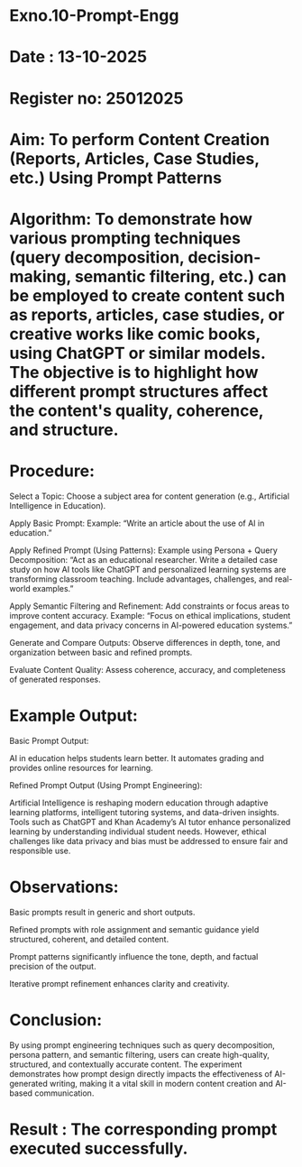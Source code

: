 # Exno.10-Prompt-Engg
# Date : 13-10-2025
# Register no: 25012025
# Aim: To perform Content Creation (Reports, Articles, Case Studies, etc.) Using Prompt Patterns

# Algorithm: To demonstrate how various prompting techniques (query decomposition, decision-making, semantic filtering, etc.) can be employed to create content such as reports, articles, case studies, or creative works like comic books, using ChatGPT or similar models. The objective is to highlight how different prompt structures affect the content's quality, coherence, and structure.

# Procedure:

Select a Topic: Choose a subject area for content generation (e.g., Artificial Intelligence in Education).

Apply Basic Prompt: Example: “Write an article about the use of AI in education.”

Apply Refined Prompt (Using Patterns): Example using Persona + Query Decomposition: “Act as an educational researcher. Write a detailed case study on how AI tools like ChatGPT and personalized learning systems are transforming classroom teaching. Include advantages, challenges, and real-world examples.”

Apply Semantic Filtering and Refinement: Add constraints or focus areas to improve content accuracy. Example: “Focus on ethical implications, student engagement, and data privacy concerns in AI-powered education systems.”

Generate and Compare Outputs: Observe differences in depth, tone, and organization between basic and refined prompts.

Evaluate Content Quality: Assess coherence, accuracy, and completeness of generated responses.

# Example Output:

Basic Prompt Output:

AI in education helps students learn better. It automates grading and provides online resources for learning.

Refined Prompt Output (Using Prompt Engineering):

Artificial Intelligence is reshaping modern education through adaptive learning platforms, intelligent tutoring systems, and data-driven insights. Tools such as ChatGPT and Khan Academy’s AI tutor enhance personalized learning by understanding individual student needs. However, ethical challenges like data privacy and bias must be addressed to ensure fair and responsible use.

# Observations:

Basic prompts result in generic and short outputs.

Refined prompts with role assignment and semantic guidance yield structured, coherent, and detailed content.

Prompt patterns significantly influence the tone, depth, and factual precision of the output.

Iterative prompt refinement enhances clarity and creativity.

# Conclusion:

By using prompt engineering techniques such as query decomposition, persona pattern, and semantic filtering, users can create high-quality, structured, and contextually accurate content. The experiment demonstrates how prompt design directly impacts the effectiveness of AI-generated writing, making it a vital skill in modern content creation and AI-based communication.


# Result :  The corresponding prompt executed successfully.
